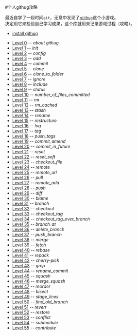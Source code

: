 #个人githug攻略

最近自学了一段时间`git`，无意中发现了[`githug`](http://segmentfault.com/a/1190000004222489#rd)这个小游戏。  
决定用它来检验自己学习成果，这个库就用来记录游戏过程（攻略）。  

- [install githug](install.md)  
* [Level 0](level0.md) -- *about githug*  
* [Level 1](level1.md) -- *init*  
* [Level 2](level2.md) -- *config*  
* [Level 3](level3.md) -- *add*  
* [Level 4](level4.md) -- *commit*  
* [Level 5](level5.md) -- *clone*  
* [Level 6](level6.md) -- *clone_to_folder*  
* [Level 7](level7.md) -- *ignore*  
* [Level 8](level8.md) -- *include*  
* [Level 9](level9.md) -- *status*  
* [Level 10](level10.md) -- *number_of_files_committed*  
* [Level 11](level11.md) -- *rm*  
* [Level 12](level12.md) -- *rm_cached*  
* [Level 13](level13.md) -- *stash*  
* [Level 14](level14.md) -- *rename*  
* [Level 15](level15.md) -- *restructure*  
* [Level 16](level16.md) -- *log*  
* [Level 17](level17.md) -- *tag*  
* [Level 18](level18.md) -- *push_tags*  
* [Level 19](level19.md) -- *commit_amend*  
* [Level 20](level20.md) -- *commit_in_future*  
* [Level 21](level21.md) -- *reset*  
* [Level 22](level22.md) -- *reset_soft*  
* [Level 23](level23.md) -- *checkout_file*  
* [Level 24](level24.md) -- *remote*  
* [Level 25](level25.md) -- *remote_url*  
* [Level 26](level26.md) -- *pull*  
* [Level 27](level27.md) -- *remote_add*  
* [Level 28](level28.md) -- *push*  
* [Level 29](level29.md) -- *diff*  
* [Level 30](level30.md) -- *blame*  
* [Level 31](level31.md) -- *branch*  
* [Level 32](level32.md) -- *checkout*  
* [Level 33](level33.md) -- *checkout_tag*  
* [Level 34](level34.md) -- *checkout_tag_over_branch*  
* [Level 35](level35.md) -- *branch_at*  
* [Level 36](level36.md) -- *delete_branch*  
* [Level 37](level37.md) -- *push_branch*  
* [Level 38](level38.md) -- *merge*  
* [Level 39](level39.md) -- *fetch*  
* [Level 40](level40.md) -- *rebase*  
* [Level 41](level41.md) -- *repack*  
* [Level 42](level42.md) -- *cherry-pick*  
* [Level 43](level43.md) -- *grep*  
* [Level 44](level44.md) -- *rename_commit*  
* [Level 45](level45.md) -- *squash*  
* [Level 46](level46.md) -- *merge_squash*  
* [Level 47](level47.md) -- *reorder*  
* [Level 48](level48.md) -- *bisect*  
* [Level 49](level49.md) -- *stage_lines*  
* [Level 50](level50.md) -- *find_old_branch*  
* [Level 51](level51.md) -- *revert*  
* [Level 52](level52.md) -- *restore*  
* [Level 53](level53.md) -- *conflict*  
* [Level 54](level54.md) -- *submodule*  
* [Level 55](level55.md) -- *contribute*  